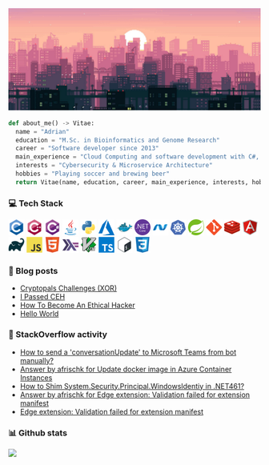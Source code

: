 <!-- <link href="css/style.css" rel="stylesheet">-->
<div align="center">
  <img alt="banner" src="banner.png">
</div>

```python
def about_me() -> Vitae:
  name = "Adrian"
  education = "M.Sc. in Bioinformatics and Genome Research"
  career = "Software developer since 2013"
  main_experience = "Cloud Computing and software development with C#, Java and Python"
  interests = "Cybersecurity & Microservice Architecture"
  hobbies = "Playing soccer and brewing beer"
  return Vitae(name, education, career, main_experience, interests, hobbies)
```

### :computer: Tech Stack

<div>
  <img alt="C" width="32" height="32" src="icons/c-original.svg">
  <img alt="C++" width="32" height="32" src="icons/cplusplus-original.svg">
  <img alt="C#" width="32" height="32" src="icons/csharp-original.svg">
  <img alt="Java" width="32" height="32" src="icons/java-original.svg">
  <img alt="Python" width="32" height="32" src="icons/python-original.svg">
  <img alt="Azure" width="32" height="32" src="icons/azure.svg">
  <img alt="Docker" width="32" height="32" src="icons/docker-original.svg">
  <img alt=".NetCore" width="32" height="32" src="icons/dotnetcore-original.svg">
  <img alt=".Net" width="32" height="32" src="icons/dot-net-original.svg">
  <img alt="Kubernetes" width="32" height="32" src="icons/kubernetes-plain.svg">
  <img alt="Spring" width="32" height="32" src="icons/spring-original.svg">
  <img alt="Git" width="32" height="32" src="icons/git-original.svg">
  <img alt="Redis" width="32" height="32" src="icons/redis-original.svg">
  <img alt="Angular" width="32" height="32" src="icons/angularjs-original.svg">
  <img alt="Gradle" width="32" height="32" src="icons/gradle-plain.svg">
  <img alt="JavaScript" width="32" height="32" src="icons/javascript-original.svg">
  <img alt="HTML5" width="32" height="32" src="icons/html5-original.svg">
  <img alt="Haskell" width="32" height="32" src="icons/haskell-original.svg">
  <img alt="Vim" width="32" height="32" src="icons/vim-original.svg">
  <img alt="TypeScript" width="32" height="32" src="icons/typescript-original.svg">
  <img alt="Bash" width="32" height="32" src="icons/bash-original.svg">
  <img alt="CSS3" width="32" height="32" src="icons/css3-original.svg">
</div>

### :newspaper: Blog posts
<!-- BLOGPOST:START -->
- [Cryptopals Challenges &lpar;XOR&rpar;](https://afrischk.github.io/Cryptopals-Challenges-Base-Set-1-XOR)
- [I Passed CEH](https://afrischk.github.io/I-Passed-CEH)
- [How To Become An Ethical Hacker](https://afrischk.github.io/How-To-Become-An-Ethical-Hacker)
- [Hello World](https://afrischk.github.io/Hello-World)<!-- BLOGPOST:END -->

### :bookmark_tabs: StackOverflow activity
<!-- STACKOVERFLOW:START -->
- [How to send a &#39;conversationUpdate&#39; to Microsoft Teams from bot manually?](https://stackoverflow.com/questions/57304988/how-to-send-a-conversationupdate-to-microsoft-teams-from-bot-manually)
- [Answer by afrischk for Update docker image in Azure Container Instances](https://stackoverflow.com/questions/49796968/update-docker-image-in-azure-container-instances/56440278#56440278)
- [How to Shim System.Security.Principal.WindowsIdentiy in .NET461?](https://stackoverflow.com/questions/55627066/how-to-shim-system-security-principal-windowsidentiy-in-net461)
- [Answer by afrischk for Edge extension: Validation failed for extension manifest](https://stackoverflow.com/questions/55124566/edge-extension-validation-failed-for-extension-manifest/55449580#55449580)
- [Edge extension: Validation failed for extension manifest](https://stackoverflow.com/questions/55124566/edge-extension-validation-failed-for-extension-manifest)
<!-- STACKOVERFLOW:END -->

### :bar_chart: Github stats

<img src="https://github-readme-stats.vercel.app/api/top-langs/?username=afrischk&theme=radical" />
